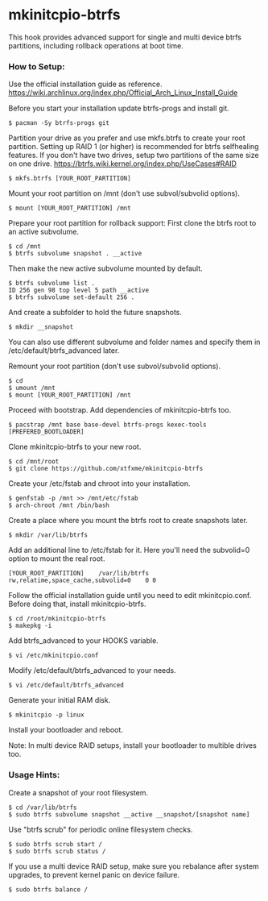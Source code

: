 mkinitcpio-btrfs
================

This hook provides advanced support for single and multi device btrfs
partitions, including rollback operations at boot time.

### How to Setup:

Use the official installation guide as reference.
https://wiki.archlinux.org/index.php/Official_Arch_Linux_Install_Guide

Before you start your installation update btrfs-progs and install git.

    $ pacman -Sy btrfs-progs git

Partition your drive as you prefer and use mkfs.btrfs to create your root
partition. Setting up RAID 1 (or higher) is recommended for btrfs
selfhealing features. If you don't have two drives, setup two partitions
of the same size on one drive.
https://btrfs.wiki.kernel.org/index.php/UseCases#RAID

    $ mkfs.btrfs [YOUR_ROOT_PARTITION]

Mount your root partition on /mnt (don't use subvol/subvolid options).

    $ mount [YOUR_ROOT_PARTITION] /mnt

Prepare your root partition for rollback support:
First clone the btrfs root to an active subvolume.

    $ cd /mnt
    $ btrfs subvolume snapshot . __active

Then make the new active subvolume mounted by default.

    $ btrfs subvolume list .
    ID 256 gen 98 top level 5 path __active
    $ btrfs subvolume set-default 256 .

And create a subfolder to hold the future snapshots.

    $ mkdir __snapshot

You can also use different subvolume and folder names and specify them in
/etc/default/btrfs_advanced later.

Remount your root partition (don't use subvol/subvolid options).

    $ cd
    $ umount /mnt
    $ mount [YOUR_ROOT_PARTITION] /mnt

Proceed with bootstrap. Add dependencies of mkinitcpio-btrfs too.

    $ pacstrap /mnt base base-devel btrfs-progs kexec-tools [PREFERED_BOOTLOADER]

Clone mkinitcpio-btrfs to your new root.

    $ cd /mnt/root
    $ git clone https://github.com/xtfxme/mkinitcpio-btrfs

Create your /etc/fstab and chroot into your installation.

    $ genfstab -p /mnt >> /mnt/etc/fstab
    $ arch-chroot /mnt /bin/bash

Create a place where you mount the btrfs root to create snapshots later.

    $ mkdir /var/lib/btrfs

Add an additional line to /etc/fstab for it. Here you'll need the subvolid=0
option to mount the real root.

    [YOUR_ROOT_PARTITION]    /var/lib/btrfs    rw,relatime,space_cache,subvolid=0    0 0

Follow the official installation guide until you need to edit mkinitcpio.conf.
Before doing that, install mkinitcpio-btrfs.

    $ cd /root/mkinitcpio-btrfs
    $ makepkg -i

Add btrfs_advanced to your HOOKS variable.

    $ vi /etc/mkinitcpio.conf

Modify /etc/default/btrfs_advanced to your needs.

    $ vi /etc/default/btrfs_advanced

Generate your initial RAM disk.

    $ mkinitcpio -p linux

Install your bootloader and reboot.

Note: In multi device RAID setups, install your bootloader to multible
drives too.

### Usage Hints:

Create a snapshot of your root filesystem.

    $ cd /var/lib/btrfs
    $ sudo btrfs subvolume snapshot __active __snapshot/[snapshot name]

Use "btrfs scrub" for periodic online filesystem checks.

    $ sudo btrfs scrub start /
    $ sudo btrfs scrub status /

If you use a multi device RAID setup, make sure you rebalance after system
upgrades, to prevent kernel panic on device failure.

    $ sudo btrfs balance /
